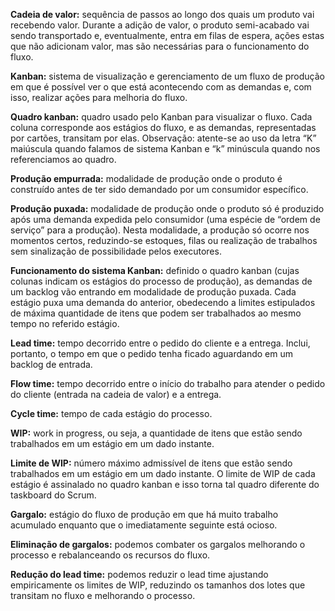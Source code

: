 **Cadeia de valor:** sequência de passos ao longo dos quais um produto vai recebendo valor. Durante a adição de valor, o produto semi-acabado vai sendo transportado e, eventualmente, entra em filas de espera, ações estas que não adicionam valor, mas são necessárias para o funcionamento do fluxo.

**Kanban:** sistema de visualização e gerenciamento de um fluxo de produção em que é possível ver o que está acontecendo com as demandas e, com isso, realizar ações para melhoria do fluxo.

**Quadro kanban:** quadro usado pelo Kanban para visualizar o fluxo. Cada coluna corresponde aos estágios do fluxo, e as demandas, representadas por cartões, transitam por elas. Observação: atente-se ao uso da letra “K” maiúscula quando falamos de sistema Kanban e “k” minúscula quando nos referenciamos ao quadro.

**Produção empurrada:** modalidade de produção onde o produto é construído antes de ter sido demandado por um consumidor específico.

**Produção puxada:** modalidade de produção onde o produto só é produzido após uma demanda expedida pelo consumidor (uma espécie de “ordem de serviço” para a produção). Nesta modalidade, a produção só ocorre nos momentos certos, reduzindo-se estoques, filas ou realização de trabalhos sem sinalização de possibilidade pelos executores.

**Funcionamento do sistema Kanban:** definido o quadro kanban (cujas colunas indicam os estágios do processo de produção), as demandas de um backlog vão entrando em modalidade de produção puxada. Cada estágio puxa uma demanda do anterior, obedecendo a limites estipulados de máxima quantidade de itens que podem ser trabalhados ao mesmo tempo no referido estágio.

**Lead time:** tempo decorrido entre o pedido do cliente e a entrega. Inclui, portanto, o tempo em que o pedido tenha ficado aguardando em um backlog de entrada.

**Flow time:** tempo decorrido entre o início do trabalho para atender o pedido do cliente (entrada na cadeia de valor) e a entrega.

**Cycle time:** tempo de cada estágio do processo.

**WIP:** work in progress, ou seja, a quantidade de itens que estão sendo trabalhados em um estágio em um dado instante.

**Limite de WIP:** número máximo admissível de itens que estão sendo trabalhados em um estágio em um dado instante. O limite de WIP de cada estágio é assinalado no quadro kanban e isso torna tal quadro diferente do taskboard do Scrum.

**Gargalo:** estágio do fluxo de produção em que há muito trabalho acumulado enquanto que o imediatamente seguinte está ocioso.

**Eliminação de gargalos:** podemos combater os gargalos melhorando o processo e rebalanceando os recursos do fluxo.

**Redução do lead time:** podemos reduzir o lead time ajustando empiricamente os limites de WIP, reduzindo os tamanhos dos lotes que transitam no fluxo e melhorando o processo.